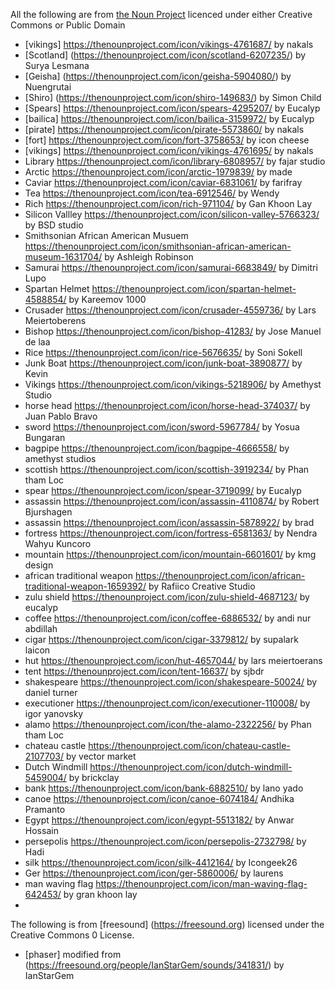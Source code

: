 All the following are from [the Noun Project](https://thenounproject.com) licenced under either Creative Commons or Public Domain

* [vikings] https://thenounproject.com/icon/vikings-4761687/ by nakals
* [Scotland] (https://thenounproject.com/icon/scotland-6207235/) by Surya Lesmana
* [Geisha] (https://thenounproject.com/icon/geisha-5904080/) by Nuengrutai
* [Shiro] (https://thenounproject.com/icon/shiro-149683/) by Simon Child
* [Spears] https://thenounproject.com/icon/spears-4295207/ by Eucalyp
* [bailica] https://thenounproject.com/icon/bailica-3159972/ by Eucalyp
* [pirate] https://thenounproject.com/icon/pirate-5573860/ by nakals
* [fort] https://thenounproject.com/icon/fort-3758653/ by icon cheese
* [vikings] https://thenounproject.com/icon/vikings-4761695/ by nakals
* Library https://thenounproject.com/icon/library-6808957/ by fajar studio
* Arctic https://thenounproject.com/icon/arctic-1979839/ by made
* Caviar https://thenounproject.com/icon/caviar-6831061/ by farifray
* Tea https://thenounproject.com/icon/tea-6912546/ by Wendy
* Rich https://thenounproject.com/icon/rich-971104/ by Gan Khoon Lay
* Silicon Vallley https://thenounproject.com/icon/silicon-valley-5766323/ by BSD studio
* Smithsonian African American Musuem https://thenounproject.com/icon/smithsonian-african-american-museum-1631704/ by Ashleigh Robinson
* Samurai https://thenounproject.com/icon/samurai-6683849/ by Dimitri Lupo
* Spartan Helmet https://thenounproject.com/icon/spartan-helmet-4588854/ by Kareemov 1000
* Crusader https://thenounproject.com/icon/crusader-4559736/ by Lars Meiertoberens
* Bishop https://thenounproject.com/icon/bishop-41283/ by Jose Manuel de laa
* Rice https://thenounproject.com/icon/rice-5676635/ by Soni Sokell
* Junk Boat https://thenounproject.com/icon/junk-boat-3890877/ by Kevin
* Vikings https://thenounproject.com/icon/vikings-5218906/ by Amethyst Studio
* horse head https://thenounproject.com/icon/horse-head-374037/ by Juan Pablo Bravo
* sword https://thenounproject.com/icon/sword-5967784/ by Yosua Bungaran
* bagpipe https://thenounproject.com/icon/bagpipe-4666558/ by amethyst studios
* scottish https://thenounproject.com/icon/scottish-3919234/ by Phan tham Loc
* spear https://thenounproject.com/icon/spear-3719099/ by Eucalyp
* assassin https://thenounproject.com/icon/assassin-4110874/ by Robert Bjurshagen
* assassin https://thenounproject.com/icon/assassin-5878922/ by brad
* fortress https://thenounproject.com/icon/fortress-6581363/ by Nendra Wahyu Kuncoro
* mountain https://thenounproject.com/icon/mountain-6601601/ by kmg design
* african traditional weapon https://thenounproject.com/icon/african-traditional-weapon-1659392/ by Rafiico Creative Studio
* zulu shield https://thenounproject.com/icon/zulu-shield-4687123/ by eucalyp
* coffee https://thenounproject.com/icon/coffee-6886532/ by andi nur abdillah
* cigar https://thenounproject.com/icon/cigar-3379812/ by supalark laicon
* hut https://thenounproject.com/icon/hut-4657044/ by lars meiertoerans
* tent https://thenounproject.com/icon/tent-16637/ by sjbdr
* shakespeare https://thenounproject.com/icon/shakespeare-50024/ by daniel turner
* executioner https://thenounproject.com/icon/executioner-110008/ by igor yanovsky
* alamo https://thenounproject.com/icon/the-alamo-2322256/ by Phan tham Loc
* chateau castle https://thenounproject.com/icon/chateau-castle-2107703/ by vector market
* Dutch Windmill https://thenounproject.com/icon/dutch-windmill-5459004/ by brickclay
* bank https://thenounproject.com/icon/bank-6882510/ by lano yado
* canoe https://thenounproject.com/icon/canoe-6074184/ Andhika Pramanto
* Egypt https://thenounproject.com/icon/egypt-5513182/ by Anwar Hossain
* persepolis https://thenounproject.com/icon/persepolis-2732798/ by Hadi
* silk https://thenounproject.com/icon/silk-4412164/ by Icongeek26
* Ger https://thenounproject.com/icon/ger-5860006/ by laurens
* man waving flag https://thenounproject.com/icon/man-waving-flag-642453/ by gran khoon lay
* 
The following is from [freesound] (https://freesound.org) licensed under the Creative Commons 0 License. 
* [phaser] modified from (https://freesound.org/people/IanStarGem/sounds/341831/) by IanStarGem
